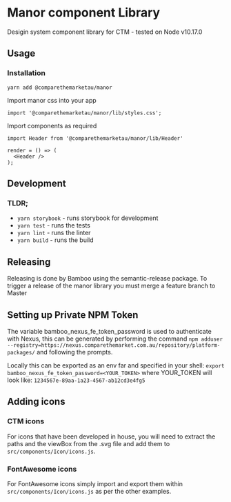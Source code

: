 # Manor component Library
Desigin system component library for CTM - tested on Node v10.17.0

## Usage

### Installation

`yarn add @comparethemarketau/manor`

Import manor css into your app

`import '@comparethemarketau/manor/lib/styles.css';`

Import components as required

```
import Header from '@comparethemarketau/manor/lib/Header'

render = () => (
  <Header />
);
```


## Development
### TLDR;
- `yarn storybook` - runs storybook for development
- `yarn test` - runs the tests
- `yarn lint` - runs the linter
- `yarn build` - runs the build

## Releasing
Releasing is done by Bamboo using the semantic-release package. To trigger a release of the manor library you must merge a feature branch to Master

## Setting up  Private NPM Token
The variable bamboo_nexus_fe_token_password is used to authenticate with Nexus, this can be generated by performing the command `npm adduser --registry=https://nexus.comparethemarket.com.au/repository/platform-packages/` and following the prompts.

Locally this can be exported as an env far and specified in your shell: `export bamboo_nexus_fe_token_password=<YOUR_TOKEN>` where YOUR_TOKEN will look like: `1234567e-89aa-1a23-4567-ab12cd3e4fg5`

## Adding icons

### CTM icons

For icons that have been developed in house, you will need to extract the paths and the viewBox from the .svg file and add them
to `src/components/Icon/icons.js`.

### FontAwesome icons

For FontAwesome icons simply import and export them within `src/components/Icon/icons.js` as per the other examples.
